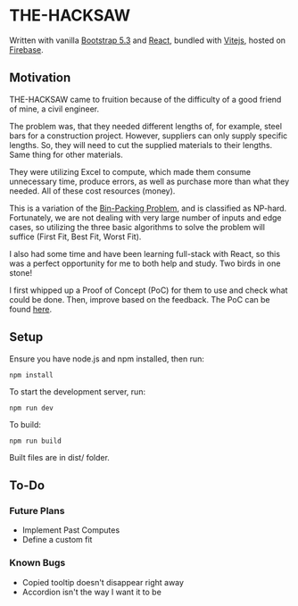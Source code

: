# THE-HACKSAW

Written with vanilla [Bootstrap 5.3](https://getbootstrap.com/) and [React](https://react.dev/), bundled with [Vitejs](https://vitejs.dev/), hosted on [Firebase](https://firebase.google.com/).

## Motivation
THE-HACKSAW came to fruition because of the difficulty of a good friend of mine, a civil engineer. 

The problem was, that they needed different lengths of, for example, steel bars for a construction project. However, suppliers can only supply specific lengths. So, they will need to cut the supplied materials to their lengths. Same thing for other materials.

They were utilizing Excel to compute, which made them consume unnecessary time, produce errors, as well as purchase more than what they needed. All of these cost resources (money).

This is a variation of the [Bin-Packing Problem](https://en.wikipedia.org/wiki/Bin_packing_problem), and is classified as NP-hard. Fortunately, we are not dealing with very large number of inputs and edge cases, so utilizing the three basic algorithms to solve the problem will suffice (First Fit, Best Fit, Worst Fit).

I also had some time and have been learning full-stack with React, so this was a perfect opportunity for me to both help and study. Two birds in one stone!

I first whipped up a Proof of Concept (PoC) for them to use and check what could be done. Then, improve based on the feedback. The PoC can be found [here](https://github.com/jmgloria07/scrap-optimizer).

## Setup

Ensure you have node.js and npm installed, then run:

`npm install`

To start the development server, run:

`npm run dev`

To build:

`npm run build`

Built files are in dist/ folder.

## To-Do

### Future Plans
- Implement Past Computes
- Define a custom fit

### Known Bugs
- Copied tooltip doesn't disappear right away
- Accordion isn't the way I want it to be
